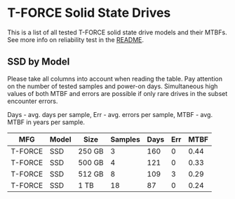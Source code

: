 T-FORCE Solid State Drives
==========================

This is a list of all tested T-FORCE solid state drive models and their MTBFs. See
more info on reliability test in the [README](https://github.com/linuxhw/SMART).

SSD by Model
------------

Please take all columns into account when reading the table. Pay attention on the
number of tested samples and power-on days. Simultaneous high values of both MTBF
and errors are possible if only rare drives in the subset encounter errors.

Days - avg. days per sample,
Err  - avg. errors per sample,
MTBF - avg. MTBF in years per sample.

| MFG       | Model              | Size   | Samples | Days  | Err   | MTBF |
|-----------|--------------------|--------|---------|-------|-------|------|
| T-FORCE   | SSD                | 250 GB | 3       | 160   | 0     | 0.44   |
| T-FORCE   | SSD                | 500 GB | 4       | 121   | 0     | 0.33   |
| T-FORCE   | SSD                | 512 GB | 8       | 109   | 3     | 0.29   |
| T-FORCE   | SSD                | 1 TB   | 18      | 87    | 0     | 0.24   |

